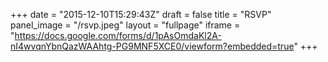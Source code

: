 +++
date = "2015-12-10T15:29:43Z"
draft = false
title = "RSVP"
panel_image = "/rsvp.jpeg"
layout = "fullpage"
iframe = "https://docs.google.com/forms/d/1pAsOmdaKl2A-nI4wvqnYbnQazWAAhtg-PG9MNF5XCE0/viewform?embedded=true"
+++
